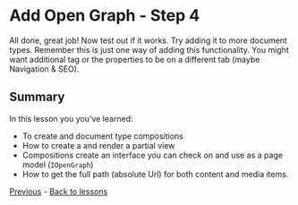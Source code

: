 # Add Open Graph - Step 4

All done, great job! Now test out if it works. Try adding it to more document types. Remember this is just one way of adding this functionality. You might want additional tag or the properties to be on a different tab (maybe Navigation & SEO).

## Summary
In this lesson you you've learned:

* To create and document type compositions
* How to create a and render a partial view
* Compositions create an interface you can check on and use as a page model (`IOpenGraph`)
* How to get the full path (absolute Url) for both content and media items.

[Previous](step-4.md) - [Back to lessons](../index.md)

